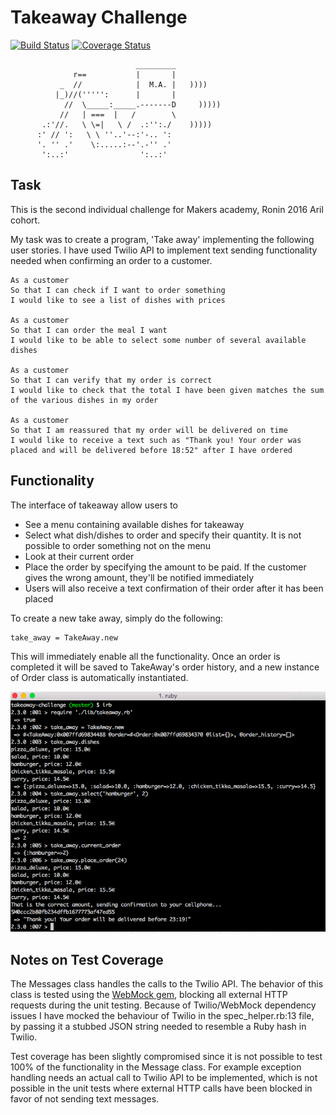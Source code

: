 Takeaway Challenge
==================

[![Build Status](https://travis-ci.org/festinalent3/takeaway-challenge.svg?branch=master)](https://travis-ci.org/festinalent3/takeaway-challenge)  [![Coverage Status](https://coveralls.io/repos/github/festinalent3/takeaway-challenge/badge.svg?branch=master)](https://coveralls.io/github/festinalent3/takeaway-challenge?branch=master)




```
                            _________
              r==           |       |
           _  //            |  M.A. |   ))))
          |_)//(''''':      |       |
            //  \_____:_____.-------D     )))))
           //   | ===  |   /        \
       .:'//.   \ \=|   \ /  .:'':./    )))))
      :' // ':   \ \ ''..'--:'-.. ':
      '. '' .'    \:.....:--'.-'' .'
       ':..:'                ':..:'

 ```


Task
-----

This is the second individual challenge for Makers academy, Ronin 2016 Aril cohort.

My task was to create a program, 'Take away' implementing the following user stories. I have used Twilio
API to implement text sending functionality needed when confirming an order to a customer.

```
As a customer
So that I can check if I want to order something
I would like to see a list of dishes with prices

As a customer
So that I can order the meal I want
I would like to be able to select some number of several available dishes

As a customer
So that I can verify that my order is correct
I would like to check that the total I have been given matches the sum of the various dishes in my order

As a customer
So that I am reassured that my order will be delivered on time
I would like to receive a text such as "Thank you! Your order was placed and will be delivered before 18:52" after I have ordered
```

Functionality
-------------

The interface of takeaway allow users to
* See a menu containing available dishes for takeaway
* Select what dish/dishes to order and specify their quantity. It is not possible to order something not on the menu
* Look at their current order
* Place the order by specifying the amount to be paid. If the customer gives the wrong amount, they'll be notified immediately
* Users will also receive a text confirmation of their order after it has been placed

To create a new take away, simply do the following:

```
take_away = TakeAway.new
```

This will immediately enable all the functionality. Once an order is completed it will be saved to TakeAway's order history, and a new instance of Order class is automatically instantiated.


![irb feature test](https://github.com/festinalent3/takeaway-challenge/blob/master/images/irb.png "irb feature test")



Notes on Test Coverage
------------------

The Messages class handles the calls to the Twilio API. The behavior of this class is tested using the [WebMock gem](https://github.com/bblimke/webmock), blocking all external HTTP requests during the unit testing. Because of Twilio/WebMock dependency issues I have mocked the behaviour of Twilio in the spec_helper.rb:13 file, by passing it a stubbed JSON string needed to resemble a Ruby hash in Twilio.

Test coverage has been slightly compromised since it is not possible to test 100% of the functionality in the Message class. For example exception handling needs an actual call to Twilio API to be implemented, which is not possible in the unit tests where external HTTP calls have been blocked in favor of not sending text messages.
